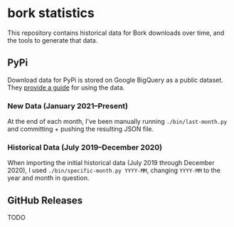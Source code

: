 # bork statistics

This repository contains historical data for Bork downloads over time,
and the tools to generate that data.

## PyPi

Download data for PyPi is stored on Google BigQuery as a public dataset.
They [provide a guide](https://packaging.python.org/guides/analyzing-pypi-package-downloads/)
for using the data.

### New Data (January 2021&ndash;Present)

At the end of each month, I've been manually running `./bin/last-month.py`
and committing + pushing the resulting JSON file.

### Historical Data (July 2019&ndash;December 2020)

When importing the initial historical data (July 2019 through December 2020),
I used `./bin/specific-month.py YYYY-MM`, changing `YYYY-MM` to the year
and month in question.

## GitHub Releases

TODO
